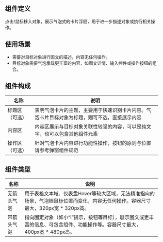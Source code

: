 ## 组件定义

点击/鼠标移入对象，展示气泡式的卡片浮层，用于进一步描述对象或执行相关操作。

## 使用场景

- 需要对目标对象进行图文的描述，内容无任何操作。  
- 目标对象需要气泡承载更丰富的内容，如图文详情、输入控件或操作按钮的组合。

## 组件构成

| 名称 | 说明  |
| --- | ---  |
| 标题区（可选）| 表明气泡卡片的主题，主要用于快速识别卡片内容。气泡卡片目标对象为标题，则可不选，直接展示内容 |
| 内容区 | 内容区展示与目标对象关联性较强的内容，可以是纯文字，也可以包含其他组件元素 |
| 操作区（可选）| 针对气泡卡片内容进行功能性操作，按钮的原则与位置请参考弹窗组件规范 |

## 组件类型

| 名称 | 说明  |
| --- | ---  |
| 无箭头气泡 | 用于表格文本域、仪表盘Hover等较大区域，无法精准指向的场景，气泡随鼠标位置而变化，内容无任何操作。容器尺寸最大，320px宽 * 320px高。 |
| 带箭头气泡 | 指向固定对象（如小“i”提示，按钮等目标），展示图文或更丰富的信息、可包含组件、功能操作等。容器尺寸最大，400px宽 * 480px高。 |
